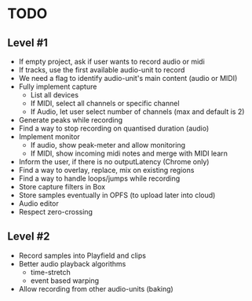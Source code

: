 # TODO

## Level #1

* If empty project, ask if user wants to record audio or midi
* If tracks, use the first available audio-unit to record
* We need a flag to identify audio-unit's main content (audio or MIDI)
* Fully implement capture
    * List all devices
    * If MIDI, select all channels or specific channel
    * If Audio, let user select number of channels (max and default is 2)
* Generate peaks while recording
* Find a way to stop recording on quantised duration (audio)
* Implement monitor
    * If audio, show peak-meter and allow monitoring
    * If MIDI, show incoming midi notes and merge with MIDI learn
* Inform the user, if there is no outputLatency (Chrome only)
* Find a way to overlay, replace, mix on existing regions
* Find a way to handle loops/jumps while recording
* Store capture filters in Box
* Store samples eventually in OPFS (to upload later into cloud)
* Audio editor
* Respect zero-crossing

## Level #2

* Record samples into Playfield and clips
* Better audio playback algorithms
  * time-stretch
  * event based warping
* Allow recording from other audio-units (baking)